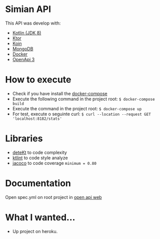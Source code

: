 # Simian API

This API was develop with: 
  - [Kotlin (JDK 8)](https://kotlinlang.org/)
  - [Ktor](https://ktor.io/)
  - [Koin](https://insert-koin.io/)
  - [MongoDB](https://www.mongodb.com/)
  - [Docker](https://www.docker.com/)
  - [OpenApi 3](https://swagger.io/docs/specification/about/)
  
# How to execute
 - Check if you have install the [docker-compose](https://docs.docker.com/compose/gettingstarted/)
 - Execute the following command in the project root: ```
                                                       $ docker-compose build
                                                       ```
 - Execute the command in the project root: ```
                                            $ docker-compose up
                                            ```
 - For test, execute o seguinte curl: ```
                                        $ curl --location --request GET 'localhost:8182/stats'
                                        ```
                                        
# Libraries
 - [deteKt](https://github.com/arturbosch/detekt) to code complexity
 - [ktlint](https://github.com/JLLeitschuh/ktlint-gradle) to code style analyze
 - [jacoco](https://gist.github.com/mrsasha/384a19f97cdeba5b5c2ea55f930fccd4) to code coverage  ```
                                                                                                   minimum = 0.80
                                                                                               ```                                                                                 
# Documentation
Open spec.yml on root project in [open api web](https://editor.swagger.io/)

# What I wanted...
 - Up project on heroku. 